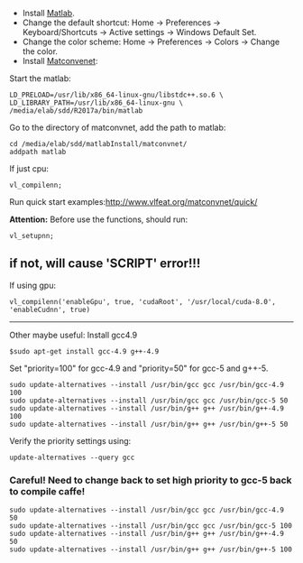 * Install [Matlab](https://drive.google.com/open?id=1HGlRtgAd7DIbmuMlrmA9YFesnOAp49fE).
* Change the default shortcut: Home -> Preferences -> Keyboard/Shortcuts -> Active settings -> Windows Default Set.
* Change the color scheme: Home -> Preferences -> Colors -> Change the color.
* Install [Matconvenet](http://www.vlfeat.org/matconvnet/install/):

Start the matlab:
```
LD_PRELOAD=/usr/lib/x86_64-linux-gnu/libstdc++.so.6 \
LD_LIBRARY_PATH=/usr/lib/x86_64-linux-gnu \
/media/elab/sdd/R2017a/bin/matlab
```
Go to the directory of matconvnet, add the path to matlab:
```
cd /media/elab/sdd/matlabInstall/matconvnet/
addpath matlab
```
If just cpu:
```
vl_compilenn;
```
Run quick start examples:http://www.vlfeat.org/matconvnet/quick/

**Attention:** Before use the functions, should run:
```
vl_setupnn;
```
if not, will cause 'SCRIPT' error!!!
--------------------------
If using gpu:
```
vl_compilenn('enableGpu', true, 'cudaRoot', '/usr/local/cuda-8.0', 'enableCudnn', true)

```
--------------------------


Other maybe useful:
Install gcc4.9
```
$sudo apt-get install gcc-4.9 g++-4.9
```
Set "priority=100" for gcc-4.9 and "priority=50" for gcc-5 and g++-5.
```
sudo update-alternatives --install /usr/bin/gcc gcc /usr/bin/gcc-4.9 100
sudo update-alternatives --install /usr/bin/gcc gcc /usr/bin/gcc-5 50
sudo update-alternatives --install /usr/bin/g++ g++ /usr/bin/g++-4.9 100
sudo update-alternatives --install /usr/bin/g++ g++ /usr/bin/g++-5 50
```
Verify the priority settings using:
```
update-alternatives --query gcc
```
### Careful! Need to change back to set high priority to gcc-5 back to compile caffe!
```
sudo update-alternatives --install /usr/bin/gcc gcc /usr/bin/gcc-4.9 50
sudo update-alternatives --install /usr/bin/gcc gcc /usr/bin/gcc-5 100
sudo update-alternatives --install /usr/bin/g++ g++ /usr/bin/g++-4.9 50
sudo update-alternatives --install /usr/bin/g++ g++ /usr/bin/g++-5 100
```
